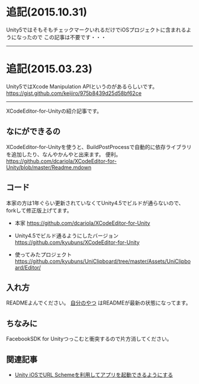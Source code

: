 # 追記(2015.10.31)

Unity5ではそもそもチェックマークいれるだけでiOSプロジェクトに含まれるようになったので
この記事は不要です・・・

-----

# 追記(2015.03.23)

Unity5ではXcode Manipulation APIというのがあるらしいです。
https://gist.github.com/keijiro/975b8439d25d58bf62ce

-----

XCodeEditor-for-Unityの紹介記事です。

## なにができるの

XCodeEditor-for-Unityを使うと、BuildPostProcessで自動的に依存ライブラリを追加したり、なんやかんやと出来ます。
便利。
https://github.com/dcariola/XCodeEditor-for-Unity/blob/master/Readme.mdown

## コード

本家の方は1年ぐらい更新されていなくてUnity4.5でビルドが通らないので、forkして修正版上げてます。

* 本家
https://github.com/dcariola/XCodeEditor-for-Unity

* Unity4.5でビルド通るようにしたバージョン
https://github.com/kyubuns/XCodeEditor-for-Unity

* 使ってみたプロジェクト
https://github.com/kyubuns/UniClipboard/tree/master/Assets/UniClipboard/Editor/

## 入れ方

READMEよんでください。
[自分のやつ](https://github.com/kyubuns/XCodeEditor-for-Unity) はREADMEが最新の状態になってます。

## ちなみに

FacebookSDK for Unityつっこむと衝突するので片方消してください。

## 関連記事

* [Unity iOSでURL Schemeを利用してアプリを起動できるようにする](http://qiita.com/kyubuns/items/6cbc982a3d96e8f4c5ce)
